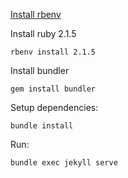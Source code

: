 [Install rbenv](https://github.com/sstephenson/rbenv#installation)

Install ruby 2.1.5
```
rbenv install 2.1.5
```

Install bundler
```
gem install bundler
```

Setup dependencies:
```
bundle install
```

Run:
```
bundle exec jekyll serve
```

